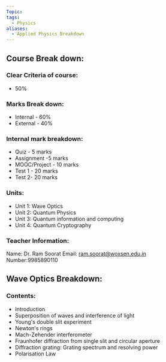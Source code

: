 ```yaml
---
Topic: 
tags:
  - Physics
aliases:
  - Applied Physics Breakdown
---
```

## Course Break down:
### Clear Criteria of course:
- 50%
### Marks Break down:
- Internal - 60%
- External - 40%
### Internal mark breakdown:
- Quiz - 5 marks
- Assignment -5 marks
- MOOC/Project - 10 marks
- Test 1 - 20 marks
- Test 2- 20 marks


### Units:
- Unit 1: Wave Optics
- Unit 2: Quantum Physics
- Unit 3: Quantum information and computing
- Unit 4: Quantum Cryptography

### Teacher Information:
Name: Dr. Ram Soorat
Email: ram.soorat@woxsen.edu.in
Number:9985890110



## Wave Optics Breakdown:
### Contents: 
- Introduction
- Superposition of waves and interference of light
- Young's double slit experiment
- Newton's rings
- Mach-Zehender interferometer
- Fraunhofer diffraction from single slit and circular aperture
- Diffraction grating: Grating spectrum and resolving power
- Polarisation Law
